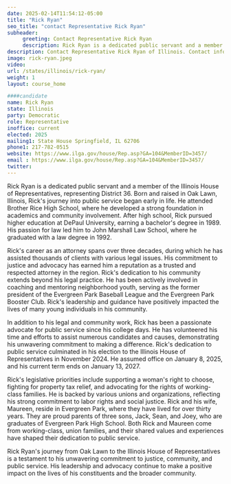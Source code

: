 ```yaml
---
date: 2025-02-14T11:54:12-05:00
title: "Rick Ryan"
seo_title: "contact Representative Rick Ryan"
subheader:
     greeting: Contact Representative Rick Ryan
     description: Rick Ryan is a dedicated public servant and a member of the Illinois House of Representatives, representing District 36. He assumed office on January 8, 2025, and his current term ends on January 13, 2027.
description: Contact Representative Rick Ryan of Illinois. Contact information for Rick Ryan includes email address, phone number, and mailing address.
image: rick-ryan.jpeg
video:
url: /states/illinois/rick-ryan/
weight: 1
layout: course_home

####candidate
name: Rick Ryan
state: Illinois
party: Democratic
role: Representative
inoffice: current
elected: 2025
mailing1: State House Springfield, IL 62706
phone1: 217-782-0515
website: https://www.ilga.gov/house/Rep.asp?GA=104&MemberID=3457/
email : https://www.ilga.gov/house/Rep.asp?GA=104&MemberID=3457/
twitter: 
---
```

Rick Ryan is a dedicated public servant and a member of the Illinois House of Representatives, representing District 36. Born and raised in Oak Lawn, Illinois, Rick's journey into public service began early in life. He attended Brother Rice High School, where he developed a strong foundation in academics and community involvement. After high school, Rick pursued higher education at DePaul University, earning a bachelor's degree in 1989. His passion for law led him to John Marshall Law School, where he graduated with a law degree in 1992.

Rick's career as an attorney spans over three decades, during which he has assisted thousands of clients with various legal issues. His commitment to justice and advocacy has earned him a reputation as a trusted and respected attorney in the region. Rick's dedication to his community extends beyond his legal practice. He has been actively involved in coaching and mentoring neighborhood youth, serving as the former president of the Evergreen Park Baseball League and the Evergreen Park Booster Club. Rick's leadership and guidance have positively impacted the lives of many young individuals in his community.

In addition to his legal and community work, Rick has been a passionate advocate for public service since his college days. He has volunteered his time and efforts to assist numerous candidates and causes, demonstrating his unwavering commitment to making a difference. Rick's dedication to public service culminated in his election to the Illinois House of Representatives in November 2024. He assumed office on January 8, 2025, and his current term ends on January 13, 2027.

Rick's legislative priorities include supporting a woman's right to choose, fighting for property tax relief, and advocating for the rights of working-class families. He is backed by various unions and organizations, reflecting his strong commitment to labor rights and social justice. Rick and his wife, Maureen, reside in Evergreen Park, where they have lived for over thirty years. They are proud parents of three sons, Jack, Sean, and Joey, who are graduates of Evergreen Park High School. Both Rick and Maureen come from working-class, union families, and their shared values and experiences have shaped their dedication to public service.

Rick Ryan's journey from Oak Lawn to the Illinois House of Representatives is a testament to his unwavering commitment to justice, community, and public service. His leadership and advocacy continue to make a positive impact on the lives of his constituents and the broader community.
